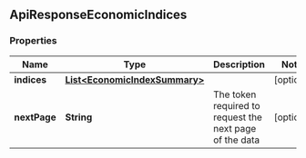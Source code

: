 
## ApiResponseEconomicIndices

### Properties
Name | Type | Description | Notes
------------ | ------------- | ------------- | -------------
**indices** | [**List&lt;EconomicIndexSummary&gt;**](EconomicIndexSummary.md) |  |  [optional]
**nextPage** | **String** | The token required to request the next page of the data |  [optional]



